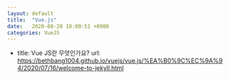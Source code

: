 ```yaml
---
layout: default
title:  "Vue.js"
date:   2020-08-28 18:00:51 +0900
categories: VueJS
---
```


- title: Vue JS란 무엇인가요?
  url: https://bethbang1004.github.io/vuejs/vue.js/%EA%B0%9C%EC%9A%94/2020/07/16/welcome-to-jekyll.html  
